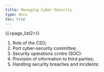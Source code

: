 ```yaml
---
title: Managing Cyber Security
type: docs
toc: true
---
```

{{<page_list2>}}

1. Role of the CSO; 
2. Port cyber-security committee; 
3. Security operations ccntre (SOC):
4. Provision of information to third parties; 
5. Handling security breaches and incidents:

